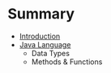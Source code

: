 # Summary

* [Introduction](README.md)
* [Java Language](chapter1.md)
   * Data Types
   * Methods & Functions

